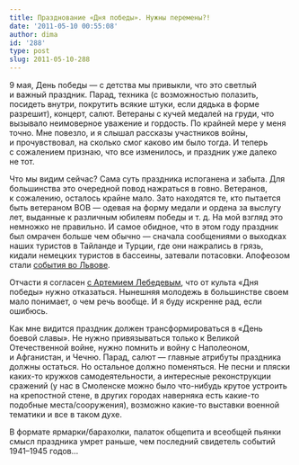 ```yaml
---
title: Празднование «Дня победы». Нужны перемены?!
date: '2011-05-10 00:55:08'
author: dima
id: '288'
type: post
slug: 2011-05-10-288
---
```


9 мая, День победы — с детства мы привыкли, что это светлый и важный праздник. Парад, техника (с возможностью полазить, посидеть внутри, покрутить всякие штуки, если дядька в форме разрешит), концерт, салют. Ветераны с кучей медалей на груди, что вызывало неимоверное уважение и гордость. По крайней мере у меня точно. Мне повезло, и я слышал рассказы участников войны, и прочувствовал, на сколько смог каково им было тогда. И теперь с сожалением признаю, что все изменилось, и праздник уже далеко не тот.

Что мы видим сейчас? Сама суть праздника испоганена и забыта. Для большинства это очередной повод нажраться в говно. Ветеранов, к сожалению, осталось крайне мало. Зато находятся те, кто пытается быть ветераном ВОВ — одевая на форму медали и ордена за выслугу лет, выданные к различным юбилеям победы и т. д. На мой взгляд это немножко не правильно. И самое обидное, что в этом году праздник был омрачен больше чем обычно — сначала сообщениями о выходках наших туристов в Тайланде и Турции, где они нажрались в грязь, кидали немецких туристов в бассеины, затевали потасовки. Апофеозом стали [события во Львове](http://lenta.ru/news/2011/05/09/against/).

Отчасти я согласен [с Артемием Лебедевым](http://tema.livejournal.com/896284.html), что от культа «Дня победы» нужно отказаться. Нынешняя молодежь в большинстве своем мало понимает, о чем речь вообще. И я буду искренне рад, если ошибюсь.

Как мне видится праздник должен трансформироваться в «День боевой славы». Не нужно привязываться только к Великой Отечественной войне, нужно помнить и войну с Наполеоном, и Афганистан, и Чечню. Парад, салют — главные атрибуты праздника должны остаться. Но остальное должно поменяться. Не песни и пляски каких-то кружков самодеятельности, а интересные реконструкции сражений (у нас в Смоленске можно было что-нибудь крутое устроить на крепостной стене, в других городах наверняка есть какие-то подобные места/сооружения), возможно какие-то выставки военной тематики и все в таком духе.

В формате ярмарки/барахолки, палаток общепита и всеобщей пьянки смысл праздника умрет раньше, чем последний свидетель событий 1941–1945 годов…